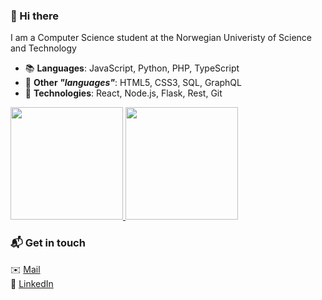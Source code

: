 ### 👋 Hi there

I am a Computer Science student at the Norwegian Univeristy of Science and Technology

- 📚 **Languages**: JavaScript, Python, PHP, TypeScript
- 📖 **Other _"languages"_**: HTML5, CSS3, SQL, GraphQL
- 🔨 **Technologies**: React, Node.js, Flask, Rest, Git

<a href="https://github.com/magnusrodseth">
  <img height="180em" src="https://github-readme-stats.vercel.app/api?username=juliangra&theme=buefy&show_icons=true" />
  <img height="180em" src="https://github-readme-stats.vercel.app/api/top-langs/?username=juliangra&theme=buefy&layout=compact" />
</a>

### 📬 Get in touch
✉️ <a href="mailto:juliangr@stud.ntnu.no">Mail</a>  
🔗 <a href="https://www.linkedin.com/in/julian-grande/">LinkedIn</a>
